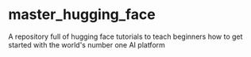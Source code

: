 # master_hugging_face
A repository full of hugging face tutorials to teach beginners how to get started with the world's number one AI platform
